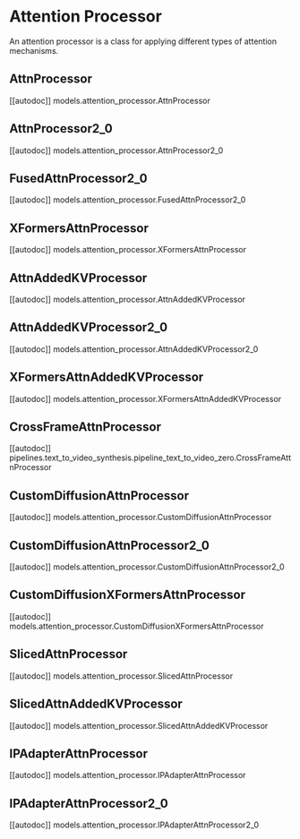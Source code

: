<!--Copyright 2024 The HuggingFace Team. All rights reserved.

Licensed under the Apache License, Version 2.0 (the "License"); you may not use this file except in compliance with
the License. You may obtain a copy of the License at

http://www.apache.org/licenses/LICENSE-2.0

Unless required by applicable law or agreed to in writing, software distributed under the License is distributed on
an "AS IS" BASIS, WITHOUT WARRANTIES OR CONDITIONS OF ANY KIND, either express or implied. See the License for the
specific language governing permissions and limitations under the License.
-->

# Attention Processor

An attention processor is a class for applying different types of attention mechanisms.

## AttnProcessor
[[autodoc]] models.attention_processor.AttnProcessor

## AttnProcessor2_0
[[autodoc]] models.attention_processor.AttnProcessor2_0

## FusedAttnProcessor2_0
[[autodoc]] models.attention_processor.FusedAttnProcessor2_0

## XFormersAttnProcessor
[[autodoc]] models.attention_processor.XFormersAttnProcessor

## AttnAddedKVProcessor
[[autodoc]] models.attention_processor.AttnAddedKVProcessor

## AttnAddedKVProcessor2_0
[[autodoc]] models.attention_processor.AttnAddedKVProcessor2_0

## XFormersAttnAddedKVProcessor
[[autodoc]] models.attention_processor.XFormersAttnAddedKVProcessor

## CrossFrameAttnProcessor
[[autodoc]] pipelines.text_to_video_synthesis.pipeline_text_to_video_zero.CrossFrameAttnProcessor

## CustomDiffusionAttnProcessor
[[autodoc]] models.attention_processor.CustomDiffusionAttnProcessor

## CustomDiffusionAttnProcessor2_0
[[autodoc]] models.attention_processor.CustomDiffusionAttnProcessor2_0

## CustomDiffusionXFormersAttnProcessor
[[autodoc]] models.attention_processor.CustomDiffusionXFormersAttnProcessor

## SlicedAttnProcessor
[[autodoc]] models.attention_processor.SlicedAttnProcessor

## SlicedAttnAddedKVProcessor
[[autodoc]] models.attention_processor.SlicedAttnAddedKVProcessor

## IPAdapterAttnProcessor
[[autodoc]] models.attention_processor.IPAdapterAttnProcessor

## IPAdapterAttnProcessor2_0
[[autodoc]] models.attention_processor.IPAdapterAttnProcessor2_0
